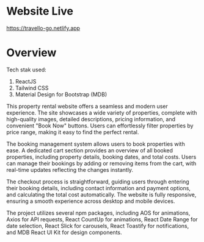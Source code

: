 # Website Live
https://travello-go.netlify.app

# Overview
Tech stak used:
1. ReactJS
2. Tailwind CSS
3. Material Design for Bootstrap (MDB)

This property rental website offers a seamless and modern user experience. The site showcases a wide variety of properties, complete with high-quality images, detailed descriptions, pricing information, and convenient "Book Now" buttons. Users can effortlessly filter properties by price range, making it easy to find the perfect rental.

The booking management system allows users to book properties with ease. A dedicated cart section provides an overview of all booked properties, including property details, booking dates, and total costs. Users can manage their bookings by adding or removing items from the cart, with real-time updates reflecting the changes instantly.

The checkout process is straightforward, guiding users through entering their booking details, including contact information and payment options, and calculating the total cost automatically. The website is fully responsive, ensuring a smooth experience across desktop and mobile devices.

The project utilizes several npm packages, including AOS for animations, Axios for API requests, React CountUp for animations, React Date Range for date selection, React Slick for carousels, React Toastify for notifications, and MDB React UI Kit for design components.
